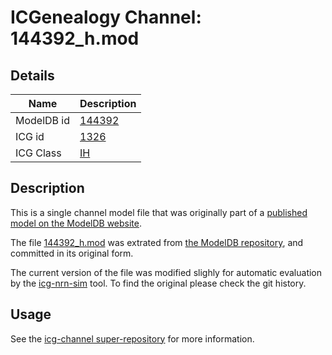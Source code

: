 # ICGenealogy Channel: 144392\_h.mod

## Details

Name | Description
---- | -----------
ModelDB id | [144392](http://senselab.med.yale.edu/ModelDB/ShowModel.cshtml?model=144392)
ICG id | [1326](http://icg.neurotheory.ox.ac.uk/channels/4/1326)
ICG Class | [IH](http://icg.neurotheory.ox.ac.uk/channels/4)

## Description

This is a single channel model file that was originally part of a [published model on the ModelDB website](http://senselab.med.yale.edu/mModelDB/ShowModel.cshtml?model=144392).


The file [144392\_h.mod](144392_h.mod) was extrated from [the ModelDB repository](http://senselab.med.yale.edu/ModelDB/ShowModel.cshtml?model=144392), and committed in its original form.

The current version of the file was modified slighly for automatic evaluation by the [icg-nrn-sim](https://github.com/icgenealogy/icg-nrn-sim) tool. To find the original please check the git history.


## Usage

See the [icg-channel super-repository](https://github.com/icgenealogy/icg-channels) for more information.